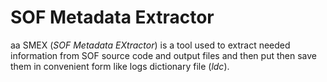 # SOF Metadata Extractor

aa
SMEX (*SOF Metadata EXtractor*) is a tool used to extract needed
information from SOF source code and output files and then put then save
them in convenient form like logs dictionary file (*ldc*).

